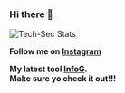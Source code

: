 ### Hi there 👋

<!--
**Tech-Sec/Tech-Sec** is a ✨ _special_ ✨ repository because its `README.md` (this file) appears on your GitHub profile.

Here are some ideas to get you started:

- 🔭 I’m currently working on ...
- 🌱 I’m currently learning ...
- 👯 I’m looking to collaborate on ...
- 🤔 I’m looking for help with ...
- 💬 Ask me about ...
- 📫 How to reach me: ...
- 😄 Pronouns: ...
- ⚡ Fun fact: ...
-->
<img 
  align="right "
  alt="Tech-Sec Stats"
  src="https://github-readme-stats.vercel.app/api?username=Tech-Sec&show_icon=true&hide_border=true"
/>

**Follow me on [Instagram](https://www.instagram.com/_imad._.1/)**

**My latest tool [InfoG](https://github.com/Tech-Sec/InfoG).\
Make sure yo check it out!!!**

